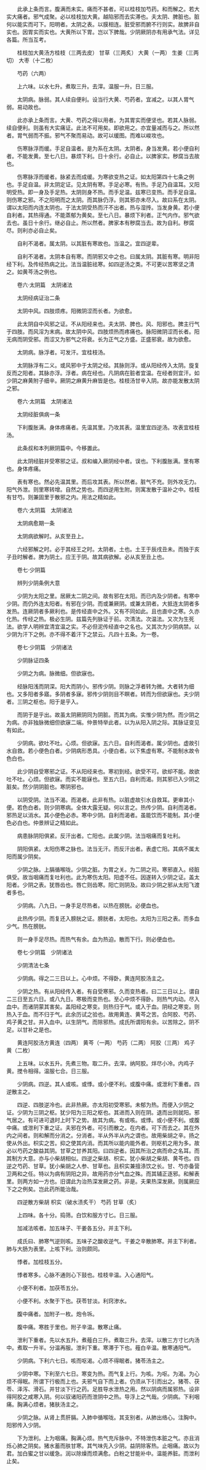 <!-- { "loadSidebar": true } -->
　　此承上条而言。腹满而未实。痛而不甚者。可以桂枝加芍药。和而解之。若大实大痛者。邪气成聚。必以桂枝加大黄。越陷邪而去实滞也。夫太阴、脾脏也。脏何以能实而可下。阳明者。太阴之表。以膜相连。脏受邪而腑不行则实。故脾非自实也。因胃实而实也。大黄所以下胃。岂以下脾哉。少阴厥阴亦有用承气法。详见各篇。所当互考。

　　桂枝加大黄汤方桂枝（三两去皮） 甘草（三两炙） 大黄（一两） 生姜（三两切） 大枣（十二枚）

　　芍药（六两）

　　上六味。以水七升。煮取三升。去滓。温服一升。日三服。

　　太阴病。脉弱。其人续自便利。设当行大黄、芍药者。宜减之。以其人胃气弱。易动故也。

　　此亦承上条而言。大黄、芍药之得以用者。为其胃实而便坚也。若其人脉弱。续自便利。则虽有大实痛证。此法不可用矣。即欲用之。亦宜量减而与之。所以然者。胃气弱而不振。邪气不聚而易动。故可以缓图。而难以峻攻也。

　　伤寒脉浮而缓。手足自温者。是为系在太阴。太阴者。身当发黄。若小便自利者。不能发黄。至七八日。暴烦下利。日十余行。必自止。以脾家实。秽腐当去故也。

　　伤寒脉浮而缓者。脉紧去而成缓。为寒欲变热之证。如太阳第四十七条之例也。手足自温。非太阴定证。见太阴有寒。手足必寒。有热。手足乃自温耳。又阳明受热。即一身及手足热。太阴则身不热。而手足温。兹寒已变热。而手足自温。则伤寒之邪。不之阳明而之太阴。而其脉仍浮。则其邪亦未尽入。故曰系在太阴。谓以太阳而内连太阴也。于法太阴受热而汗不出者。热与湿抟。当发身黄。若小便自利者。其热得通。不能蒸郁为黄矣。至七八日。暴烦下利者。正气内作。邪气欲去也。虽日十余行。继必自止。所以然者。脾家本有秽腐当去。故为自利。秽腐尽。则利亦必自止矣。

　　自利不渴者。属太阴。以其脏有寒故也。当温之。宜四逆辈。

　　自利不渴者。太阴本自有寒。而阴邪又中之也。曰属太阴。其脏有寒。明非阳经下利。及传经热病之比。法当温脏祛寒。如四逆汤之类。不可更以苦寒坚之清之。如黄芩汤之例也。

　　卷六·太阴篇　太阴诸法

　　太阴经病证治二条

　　太阴中风。四肢烦疼。阳微阴涩而长者。为欲愈。

　　此太阴自中风邪之证。不从阳经来也。夫太阴、脾也。风、阳邪也。脾主行气于四肢。而风淫为末病。故太阴中风。四肢烦热而疼痛也。脉阳微阴涩而长者。阳无病而阴受邪。而涩又为邪气之将衰。长为正气之方盛。正盛邪衰。故为欲愈。

　　太阴病。脉浮者。可发汗。宜桂枝汤。

　　太阴脉浮有二义。或风邪中于太阴之经。其脉则浮。或从阳经传入太阴。旋复反而之阳者。其脉亦浮。浮者。病在经也。凡阴病在脏者宜温。在经者则宜汗。如少阴之麻黄附子细辛。厥阴之麻黄升麻皆是也。桂枝汤甘辛入阴。故亦能发散太阴之邪。

　　卷六·太阴篇　太阴诸法

　　太阴经脏俱病一条

　　下利腹胀满。身体疼痛者。先温其里。乃攻其表。温里宜四逆汤。攻表宜桂枝汤。

　　此条叔和本列厥阴篇中。今移置此。

　　此太阴经脏并受寒邪之证。叔和编入厥阴经中者。误也。下利腹胀满。里有寒也。身体疼痛。

　　表有寒也。然必先温其里。而后攻其表。所以然者。脏气不充。则外攻无力。阳气外泄。则里寒转增。自然之势也。而四逆用生附。则寓发散于温补之中。桂枝有甘芍。则兼固里于散邪之内。用法之精如此。

　　卷六·太阴篇　太阴诸法

　　太阴病愈期一条

　　太阴病欲解时。从亥至丑上。

　　六经邪解之时。必于其经王之时。太阴者。土也。土王于辰戌丑未。而独于亥子丑时解者。脾为阴土。应王于阴。故其病欲解。必从亥至丑上也。

　　卷七·少阴篇

　　辨列少阴条例大意

　　少阴为太阳之里。居厥太二阴之间。故有邪在太阳。而已内及少阴者。有寒中少阴。而仍外连太阳者。有邪在少阴。而或兼厥阴。或兼太阴者。大抵连太阴者多发热。连厥阴者多厥利也。是传经直中之外。又有不同如此。且也直中之寒。久亦化热。传经之热。极必生阴。兹篇先列脉证于前。次清法。次温法。又次为生死法。欲学人明辨宜清宜温之实。不必但泥传经直中之名也。又其次为少阴病禁。以少阴为汗下之例。亦不得不着汗下之禁云。凡四十五条。为一卷。

　　卷七·少阴篇　少阴诸法

　　少阴脉证四条

　　少阴之为病。脉微细。但欲寐也。

　　经脉阳浅而阴深。阳大而阴小。邪传少阴。则脉之浮者转为微。大者转为细也。又多阳者多寤。多阴者多寐。邪传少阴则目不瞑者。转而为但欲寐也。夫少阴者。三阴之枢也。阳于是乎入。

　　而阴于是乎出。故虽太阴厥阴同为阴脏。而其为病。实惟少阴为然。而少阴之为病。亦非独脉微细但欲寐二端。仲景特举此者。以为从阳入阴之际。其脉证变见有如此。

　　少阴病。欲吐不吐。心烦。但欲寐。五六日。自利而渴者。属少阴也。虚故引水自救。若小便色白者。少阴病形悉具。小便白者。以下焦虚有寒。不能制水故令色白也。

　　此少阴自受寒邪之证。不从阳经来也。寒初到经。欲受不可。欲却不能。故欲吐不吐。心烦。但欲寐。而实不能寐也。至五六日。自利而渴。则其邪已入少阴之脏矣。然少阴阴脏也。寒阴邪也。

　　以阴受阴。法当不渴。而渴者。此非有热。以脏虚故引水自救耳。更审其小便。若色白者。则少阴寒病。全体大露无疑。何以言之。热传少阴。自利而渴者。邪热足以消水。其小便色必赤。寒中少阴。自利而渴者。虽能饮而不能制。其小便色必白也。仲景辨证之精如此。

　　病患脉阴阳俱紧。反汗出者。亡阳也。此属少阴。法当咽痛而复吐利。

　　阴阳俱紧。太阳伤寒之脉也。法当无汗。而反汗出者。表虚亡阳。其病不属太阳而属少阴矣。

　　少阴之脉。上膈循喉咙。少阴之脏。为胃之关。为二阴之司。寒邪直入。经脏俱受。故当咽痛而复吐利也。此为寒伤太阳。阳虚不任。因遂转入少阴之证。盖太阳者。少阴之表。犹唇齿也。唇亡则齿寒。阳亡则阴及。故曰少阴之邪从太阳飞渡者多也。

　　少阴病。八九日。一身手足尽热者。以热在膀胱。必便血也。

　　此热传少阴。而复还入膀胱之证。膀胱者。太阳也。太阳为三阳之表。而多血少气。热在膀胱。

　　则一身手足尽热。而热气有余。血为热迫。散而下行。则必便血也。

　　卷七·少阴篇　少阴诸法

　　少阴清法七条

　　少阴病。得之二三日以上。心中烦。不得卧。黄连阿胶汤主之。

　　少阴之热。有从阳经传入者。有自受寒邪。久而变热者。曰二三日以上。谓自二三日至五六日。或八九日。寒极而变热也。至心中烦不得卧。则热气内动。尽入血中。而诸阴蒙其害矣。盖阳经之寒变。则热归于气。或入于血。阴经之寒变。则热入于血。而不归于气。此余历试之验也。故用黄连、黄芩之苦。合阿胶、芍药、鸡子黄之甘。并入血中。以生阴气。而除邪热。成氏所谓阳有余。以苦除之。阴不足。以甘补之是也。

　　黄连阿胶汤方黄连（四两） 黄芩（一两） 芍药（二两） 阿胶（三两） 鸡子黄（二枚）

　　上五味。以水五升。先煮三物。取二升。去滓。纳阿胶。烊尽小冷。内鸡子黄。搅令相得。温服七合。日三服。

　　少阴病。四逆。其人或咳。或悸。或小便不利。或腹中痛。或泄利下重者。四逆散主之。

　　四逆、四肢逆冷也。此非热厥。亦太阳初受寒邪。未郁为热。而便入少阴之证。少阴为三阴之枢。犹少阳为三阳之枢也。其进而入则在阴。退而出则就阳。邪气居之。有可进可退时上时下之势。故其为病。有或咳。或悸。或小便不利。或腹中痛。或泄利下重之证。夫邪在外者。可引而散之。在内者。可下而去之。其在外内之间者。则和解而分消之。分消者。半从外半从内之谓也。故用柴胡之辛。扬之使从外出。枳实之苦。抑之使其内消。而其所以能内能外者。则枢机之用为多。故必以芍药之酸益其阴。甘草之甘养其阳。曰四逆者。因其所治之病而命之名耳。而其制方大意。亦与小柴胡相似。四逆之柴胡、枳实。犹小柴胡之柴胡、黄芩也。四逆之芍药、甘草。犹小柴胡之人参、甘草也。且枳实兼擅涤饮之长。甘、芍亦备营卫两和之任。特以为病有阴阳之异。故用药亦分气血之殊。而其辅正逐邪。和解表里。则两方如一方也。旧谓此为治热深发厥之药。非是。夫果热深发厥。则属厥应下之之例矣。岂此药所能治哉。

　　四逆散方柴胡 枳实（破水渍炙干） 芍药 甘草（炙）

　　上四味。各十分。捣筛。白饮和服方寸匕。日三服。

　　加减法咳者。加五味子、干姜各五分。并主下利。

　　成氏曰、肺寒气逆则咳。五味子之酸收逆气。干姜之辛散肺寒。并主下利者。肺与大肠为表里。上咳下利。治则颇同。

　　悸者。加桂枝五分。

　　悸者寒多。心脉不通则心下鼓也。桂枝辛温。入心通阳气。

　　小便不利者。加茯苓五分。

　　小便不利。水聚于下也。茯苓甘淡。利窍渗水。

　　腹中痛者。加附子一枚。炮令坼。

　　腹中痛。寒胜于里也。附子辛温。散寒止痛。

　　泄利下重者。先以水五升。煮薤白三升。煮取三升。去滓。以散三方寸匕内汤中。煮取一升半。分温再服。泄利下重。寒滞于下也。薤白辛温。散寒通阳气。

　　少阴病。下利六七日。咳而呕渴。心烦不得眠者。猪苓汤主之。

　　少阴中寒。下利至六七日。寒变为热。而气复上行。为咳。为呕。为渴。为心烦不得眠。所谓下行极而上也。夫邪气自下而上者。仍须从下引而出之。猪苓、茯苓、泽泻、滑石。并甘淡下行之药。足胜导水泄热之用。然以阴病而属邪热。设非得阿胶之咸寒入阴。何以驭诸阳药而泄阴中之热。导浮上之气哉。少阴病。下利咽痛。胸满心烦者。猪肤汤主之。

　　少阴之脉。从肾上贯肝膈。入肺中循喉咙。其支别者。从肺出络心。注胸中。阳邪传入少阴。

　　下为泄利。上为咽痛。胸满心烦。热气充斥脉中。不特泄伤本脏之气。亦且消烁心肺之阴矣。猪水蓄而肤甘寒。其气味先入少阴。益阴除客热。止咽痛。故以为君。加白蜜之甘以缓急。润以除燥而烦满愈。白粉之甘能补中。温能养脏。而泄利止矣。
